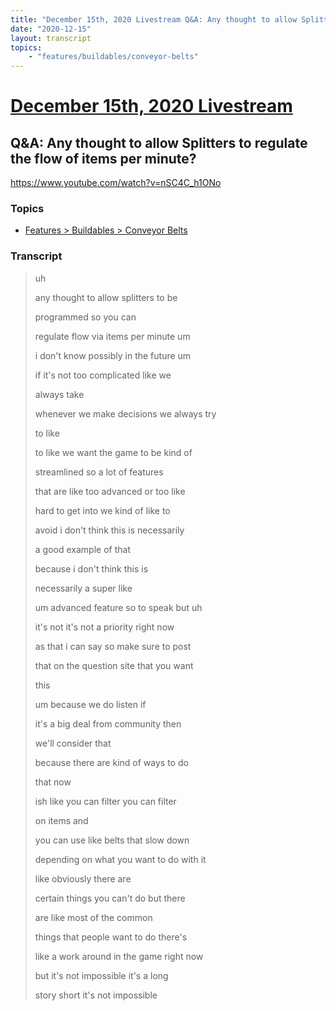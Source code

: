 ```yaml
---
title: "December 15th, 2020 Livestream Q&A: Any thought to allow Splitters to regulate the flow of items per minute?"
date: "2020-12-15"
layout: transcript
topics:
    - "features/buildables/conveyor-belts"
---
```

# [December 15th, 2020 Livestream](../2020-12-15.md)
## Q&A: Any thought to allow Splitters to regulate the flow of items per minute?
https://www.youtube.com/watch?v=nSC4C_h1ONo

### Topics
* [Features > Buildables > Conveyor Belts](../topics/features/buildables/conveyor-belts.md)

### Transcript

> uh
>
> any thought to allow splitters to be
>
> programmed so you can
>
> regulate flow via items per minute um
>
> i don't know possibly in the future um
>
> if it's not too complicated like we
>
> always take
>
> whenever we make decisions we always try
>
> to like
>
> to like we want the game to be kind of
>
> streamlined so a lot of features
>
> that are like too advanced or too like
>
> hard to get into we kind of like to
>
> avoid i don't think this is necessarily
>
> a good example of that
>
> because i don't think this is
>
> necessarily a super like
>
> um advanced feature so to speak but uh
>
> it's not it's not a priority right now
>
> as that i can say so make sure to post
>
> that on the question site that you want
>
> this
>
> um because we do listen if
>
> it's a big deal from community then
>
> we'll consider that
>
> because there are kind of ways to do
>
> that now
>
> ish like you can filter you can filter
>
> on items and
>
> you can use like belts that slow down
>
> depending on what you want to do with it
>
> like obviously there are
>
> certain things you can't do but there
>
> are like most of the common
>
> things that people want to do there's
>
> like a work around in the game right now
>
> but it's not impossible it's a long
>
> story short it's not impossible
